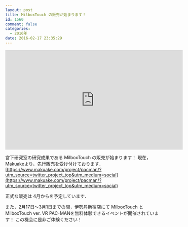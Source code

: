 ```yaml
---
layout: post
title: MilboxTouch の販売が始まります！
id: 1560
comment: false
categories:
  - 2016年
date: 2016-02-17 23:35:29
---
```



<iframe width="560" height="315" src="https://www.youtube.com/embed/fQyrIqZEfeE" frameborder="0" allowfullscreen></iframe>


宮下研究室の研究成果である MilboxTouch の販売が始まります！
現在，Makuakeより，先行販売を受け付けております．
[https://www.makuake.com/project/pacman/?utm_source=twitter_project_top&utm_medium=social](https://www.makuake.com/project/pacman/?utm_source=twitter_project_top&utm_medium=social)

正式な販売は 4月からを予定しています．

また，2月17日～3月1日までの間，伊勢丹新宿店にて MilboxTouch とMilboxTouch ver. VR PAC-MANを無料体験できるイベントが開催されています！
この機会に是非ご体験ください！
